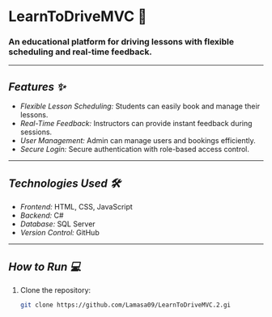 # LearnToDriveMVC 🚗

### An educational platform for driving lessons with flexible scheduling and real-time feedback.

---

## *Features ✨*
- *Flexible Lesson Scheduling:* Students can easily book and manage their lessons.
- *Real-Time Feedback:* Instructors can provide instant feedback during sessions.
- *User Management:* Admin can manage users and bookings efficiently.
- *Secure Login:* Secure authentication with role-based access control.

---

## *Technologies Used 🛠️*
- *Frontend:* HTML, CSS, JavaScript
- *Backend:* C#
- *Database:* SQL Server
- *Version Control:* GitHub

---

## *How to Run 💻*
1. Clone the repository:
   ```bash
   git clone https://github.com/Lamasa09/LearnToDriveMVC.2.gi
